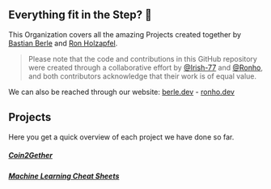 ## Everything fit in the Step? 👋

This Organization covers all the amazing Projects created together by [Bastian Berle](https://github.com/Irish-77) and [Ron Holzapfel](https://github.com/Ronho).

> Please note that the code and contributions in this GitHub repository were created through a collaborative effort by [@Irish-77](https://github.com/Irish-77) and [@Ronho](https://github.com/Ronho), and both contributors acknowledge that their work is of equal value.

We can also be reached through our website: [berle.dev](https://berle.dev) - [ronho.dev](https://ronho.dev)

## Projects
Here you get a quick overview of each project we have done so far.

##### [Coin2Gether](https://github.com/C2G-BR/Coin2Gether)
##### [Machine Learning Cheat Sheets](https://github.com/C2G-BR/Machine-Learning-Cheat-Sheets)
